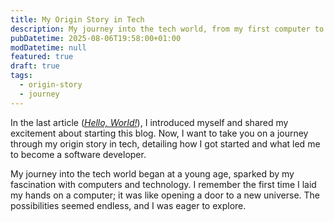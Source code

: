 ```yaml
---
title: My Origin Story in Tech
description: My journey into the tech world, from my first computer to becoming a software developer.
pubDatetime: 2025-08-06T19:58:00+01:00
modDatetime: null
featured: true
draft: true
tags:
  - origin-story
  - journey
---
```


In the last article (_[Hello, World!](../posts/hello-world)_), I introduced myself and shared my excitement about starting this blog. Now, I want to take you on a journey through my origin story in tech, detailing how I got started and what led me to become a software developer.

My journey into the tech world began at a young age, sparked by my fascination with computers and technology. I remember the first time I laid my hands on a computer; it was like opening a door to a new universe. The possibilities seemed endless, and I was eager to explore.
